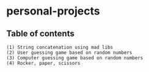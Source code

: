 # personal-projects

## Table of contents

`(1) String concatenation using mad libs` <br>
`(2) User guessing game based on random numbers` <br>
`(3) Computer guessing game based on random numbers` <br>
`(4) Rocker, paper, scissors` <br>
